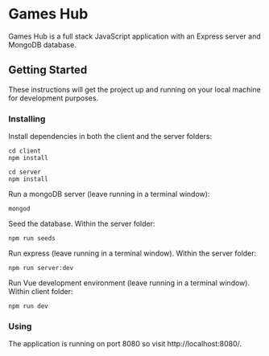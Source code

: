 # Games Hub

Games Hub is a full stack JavaScript application with an Express server and MongoDB database.

## Getting Started

These instructions will get the project up and running on your local machine for development purposes.

### Installing

Install dependencies in both the client and the server folders:

```
cd client
npm install

cd server
npm install
```

Run a mongoDB server (leave running in a terminal window):

```
mongod
```

Seed the database.  Within the server folder:

```
npm run seeds
```

Run express (leave running in a terminal window).  Within the server folder:

```
npm run server:dev
```

Run Vue development environment (leave running in a terminal window).  Within client folder:

```
npm run dev
```

### Using

The application is running on port 8080 so visit http://localhost:8080/.
